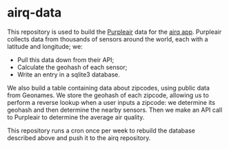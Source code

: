 # airq-data

This repository is used to build the [Purpleair](https://www2.purpleair.com/) data for the [airq app](https://github.com/airq-dev/airq#airq). Purpleair collects data from thousands of sensors around the world, each with a latitude and longitude; we:
* Pull this data down from their API;
* Calculate the geohash of each sensor;
* Write an entry in a sqlite3 database.

We also build a table containing data about zipcodes, using public data from Geonames. We store the geohash of each zipcode, allowing us to perform a reverse lookup when a user inputs a zipcode: we determine its geohash and then determine the nearby sensors. Then we make an API call to Purpleair to determine the average air quality.

This repository runs a cron once per week to rebuild the database described above and push it to the airq repository.
